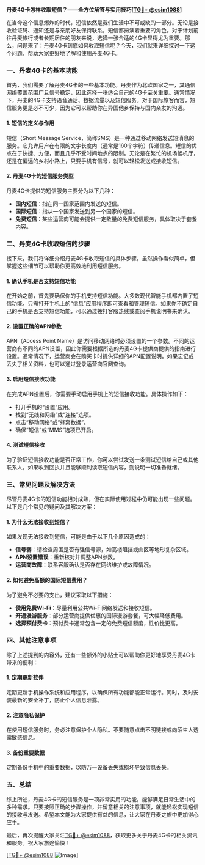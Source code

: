 **丹麦4G卡怎样收取短信？——全方位解答与实用技巧[[TG💪+ @esim1088](https://t.me/s/esim1088)]**

在当今这个信息爆炸的时代，短信依然是我们生活中不可或缺的一部分。无论是接收验证码、通知还是与亲朋好友保持联系，短信都扮演着重要的角色。对于计划前往丹麦旅行或者长期居住的朋友来说，选择一张合适的4G卡显得尤为重要。那么，问题来了：丹麦4G卡到底如何收取短信呢？今天，我们就来详细探讨一下这个问题，帮助大家更好地了解和使用丹麦4G卡。

### 一、丹麦4G卡的基本功能

首先，我们需要了解丹麦4G卡的一些基本功能。丹麦作为北欧国家之一，其通信网络覆盖范围广且信号稳定，因此选择一张适合自己的4G卡至关重要。通常情况下，丹麦的4G卡支持语音通话、数据流量以及短信服务。对于国际旅客而言，短信服务更是必不可少，因为它可以帮助你在异国他乡保持与国内亲友的沟通。

#### 1. 短信的定义与作用
短信（Short Message Service，简称SMS）是一种通过移动网络发送短消息的服务。它允许用户在有限的文字长度内（通常是160个字符）传递信息。短信的优点在于快捷、方便，而且几乎不受时间地点的限制。无论是在繁忙的机场候机厅，还是在偏远的乡村小路上，只要手机有信号，就可以轻松发送或接收短信。

#### 2. 丹麦4G卡的短信服务类型
丹麦4G卡提供的短信服务主要分为以下几种：
- **国内短信**：指在同一国家范围内发送的短信。
- **国际短信**：指从一个国家发送到另一个国家的短信。
- **免费短信**：某些运营商可能会提供一定数量的免费短信服务，具体取决于套餐内容。

### 二、丹麦4G卡收取短信的步骤

接下来，我们将详细介绍丹麦4G卡收取短信的具体步骤。虽然操作看似简单，但掌握这些细节可以帮助你更高效地利用短信服务。

#### 1. 确认手机是否支持短信功能
在开始之前，首先要确保你的手机支持短信功能。大多数现代智能手机都内置了短信功能，只需打开手机上的“信息”应用程序即可查看和管理短信。如果你不确定自己的手机是否支持短信功能，可以通过拨打客服热线或查阅手机说明书来确认。

#### 2. 设置正确的APN参数
APN（Access Point Name）是访问移动网络时必须设置的一个参数。不同的运营商有不同的APN设置，因此你需要根据所选的丹麦4G卡提供商提供的指南进行设置。通常情况下，运营商会在购买卡时提供详细的APN配置说明。如果忘记或丢失了相关资料，也可以通过登录运营商官网查询。

#### 3. 启用短信接收功能
在完成APN设置后，你需要手动启用手机上的短信接收功能。具体操作如下：
- 打开手机的“设置”应用。
- 找到“无线和网络”或“连接”选项。
- 点击“移动网络”或“蜂窝数据”。
- 确保“短信”或“MMS”选项已开启。

#### 4. 测试短信接收
为了验证短信接收功能是否正常工作，你可以尝试发送一条测试短信给自己或其他联系人。如果收到回执并且能够顺利读取短信内容，则说明一切准备就绪。

### 三、常见问题及解决方法

尽管丹麦4G卡的短信功能相对成熟，但在实际使用过程中仍可能出现一些问题。以下是几个常见的疑问及其解决方案：

#### 1. 为什么无法接收到短信？
如果发现无法接收到短信，可能是由于以下几个原因造成的：
- **信号弱**：请检查周围是否有强信号源，如高楼阻挡或山区等地形复杂区域。
- **APN设置错误**：重新核对并调整APN参数。
- **运营商故障**：联系客服确认是否存在网络维护或故障情况。

#### 2. 如何避免高额的国际短信费用？
为了避免不必要的支出，建议采取以下措施：
- **使用免费Wi-Fi**：尽量利用公共Wi-Fi网络发送和接收短信。
- **开通漫游服务**：部分运营商提供优惠的国际漫游套餐，可大幅降低费用。
- **选择预付费卡**：预付费卡通常包含一定的免费短信额度，性价比更高。

### 四、其他注意事项

除了上述提到的内容外，还有一些额外的小贴士可以帮助你更好地享受丹麦4G卡带来的便利：

#### 1. 定期更新软件
定期更新手机操作系统和应用程序，以确保所有功能都能正常运行。同时，及时安装最新的安全补丁，防止个人信息泄露。

#### 2. 注意隐私保护
在使用短信服务时，务必注意保护个人隐私。不要随意点击不明链接或向陌生人透露敏感信息。

#### 3. 备份重要数据
定期备份手机中的重要数据，以防万一设备丢失或损坏导致信息丢失。

### 五、总结

综上所述，丹麦4G卡的短信服务是一项非常实用的功能，能够满足日常生活中的多种需求。只要按照正确的步骤操作，并留意相关的注意事项，就能轻松实现短信的接收与发送。希望本文能为大家提供有益的信息，让大家在丹麦之旅中更加得心应手。

最后，再次提醒大家关注[TG💪+ @esim1088](https://t.me/s/esim1088)，获取更多关于丹麦4G卡的相关资讯和服务。祝大家旅途愉快！

[[TG💪+ @esim1088](https://t.me/s/esim1088) ![Image](https://i.postimg.cc/4NQfJmqS/Snipaste-2025-05-13-00-14-12.png)]